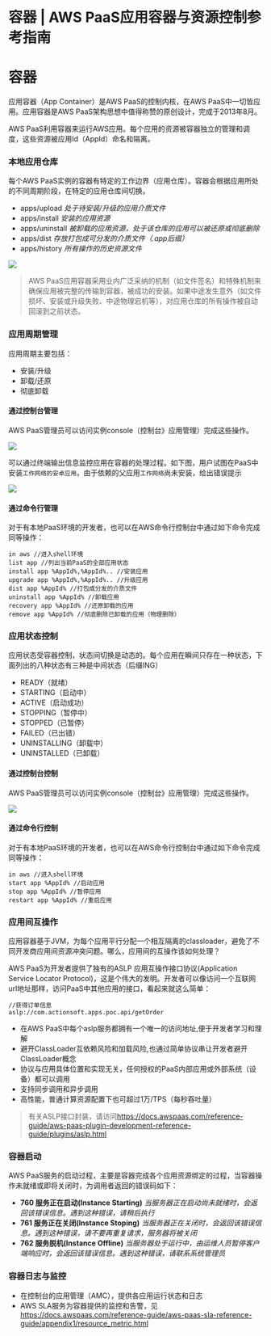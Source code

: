 # 容器 | AWS PaaS应用容器与资源控制参考指南

# 容器

应用容器（App Container）是AWS PaaS的控制内核，在AWS PaaS中一切皆应用。应用容器是AWS PaaS架构思想中值得称赞的原创设计，完成于2013年8月。

AWS PaaS利用容器来运行AWS应用。每个应用的资源被容器独立的管理和调度，这些资源被应用Id（AppId）命名和隔离。

### 本地应用仓库

每个AWS PaaS实例的容器有特定的工作边界（应用仓库）。容器会根据应用所处的不同周期阶段，在特定的应用仓库间切换。

  * apps/upload _处于待安装/升级的应用介质文件_
  * apps/install _安装的应用资源_
  * apps/uninstall _被卸载的应用资源，处于该仓库的应用可以被还原或彻底删除_
  * apps/dist _存放打包成可分发的介质文件（.app后缀）_
  * apps/history _所有操作的历史资源文件_

![](https://docs.awspaas.com/reference-guide/aws-paas-container-reference-guide/basic_concept/concept-2.png)

> AWS PaaS应用容器采用业内广泛采纳的机制（如文件签名）和特殊机制来确保应用被完整的传输到容器，被成功的安装。如果中途发生意外（如文件损坏、安装或升级失败、中途物理宕机等），对应用仓库的所有操作被自动回滚到之前状态。

### 应用周期管理

应用周期主要包括：

  * 安装/升级
  * 卸载/还原
  * 彻底卸载

#### 通过控制台管理

AWS PaaS管理员可以访问实例console（控制台》应用管理）完成这些操作。

![](https://docs.awspaas.com/reference-guide/aws-paas-container-reference-guide/basic_concept/concept-3.png)

可以通过终端输出信息监控应用在容器的处理过程。如下图，用户试图在PaaS中安装`工作网络的安卓应用`，由于依赖的父应用`工作网络`尚未安装，给出错误提示

![](https://docs.awspaas.com/reference-guide/aws-paas-container-reference-guide/basic_concept/concept-4.png)

#### 通过命令行管理

对于有本地PaaS环境的开发者，也可以在AWS命令行控制台中通过如下命令完成同等操作：
    
    
    in aws //进入shell环境
    list app //列出当前PaaS的全部应用状态
    install app %AppId%,%AppId%.. //安装应用
    upgrade app %AppId%,%AppId%.. //升级应用
    dist app %AppId% //打包成分发的介质文件
    uninstall app %AppId% //卸载应用
    recovery app %AppId% //还原卸载的应用
    remove app %AppId% //彻底删除已卸载的应用（物理删除）
    

### 应用状态控制

应用状态受容器控制，状态间切换是动态的。每个应用在瞬间只存在一种状态，下面列出的八种状态有三种是中间状态（后缀ING）

  * READY（就绪）
  * STARTING（启动中）
  * ACTIVE（启动成功）
  * STOPPING（暂停中）
  * STOPPED（已暂停）
  * FAILED（已出错）
  * UNINSTALLING（卸载中）
  * UNINSTALLED（已卸载）

#### 通过控制台控制

AWS PaaS管理员可以访问实例console（控制台》应用管理）完成这些操作。

![](https://docs.awspaas.com/reference-guide/aws-paas-container-reference-guide/basic_concept/concept-5.png)

#### 通过命令行控制

对于有本地PaaS环境的开发者，也可以在AWS命令行控制台中通过如下命令完成同等操作：
    
    
    in aws //进入shell环境
    start app %AppId% //启动应用
    stop app %AppId% //暂停应用
    restart app %AppId% //重启应用
    

### 应用间互操作

应用容器基于JVM，为每个应用平行分配一个相互隔离的classloader，避免了不同开发商应用间资源冲突问题。哪么，应用间的互操作该如何处理？

AWS PaaS为开发者提供了独有的ASLP 应用互操作接口协议(Application Service Locator Protocol)，这是个伟大的发明。开发者可以像访问一个互联网url地址那样，访问PaaS中其他应用的接口，看起来就这么简单：
    
    
    //获得订单信息
    aslp://com.actionsoft.apps.poc.api/getOrder
    

  * 在AWS PaaS中每个aslp服务都拥有一个唯一的访问地址,便于开发者学习和理解
  * 避开ClassLoader互依赖风险和加载风险,也通过简单协议串让开发者避开ClassLoader概念
  * 协议与应用具体位置和实现无关，任何授权的PaaS内部应用或外部系统（设备）都可以调用
  * 支持同步调用和异步调用
  * 高性能，普通计算资源配置下也可超过1万/TPS（每秒吞吐量）

> 有关ASLP接口封装，请访问<https://docs.awspaas.com/reference-guide/aws-paas-plugin-development-reference-guide/plugins/aslp.html>

### 容器启动

AWS PaaS服务的启动过程，主要是容器完成各个应用资源绑定的过程，当容器操作未就绪或即将关闭时，为调用者返回的错误码如下：

  * **760 服务正在启动(Instance Starting)** _当服务器正在启动尚未就绪时，会返回该错误信息。遇到这种错误，请稍后执行_
  * **761 服务正在关闭(Instance Stoping)** _当服务器正在关闭时，会返回该错误信息。遇到这种错误，请不要再重复请求，服务器将被关闭_
  * **762 服务脱机(Instance Offline)** _当服务器处于运行中，由运维人员暂停客户端响应时，会返回该错误信息。遇到这种错误，请联系系统管理员_

### 容器日志与监控

  * 在控制台的应用管理（AMC），提供各应用运行状态和日志
  * AWS SLA服务为容器提供的监控和告警，见<https://docs.awspaas.com/reference-guide/aws-paas-sla-reference-guide/appendix1/resource_metric.html>